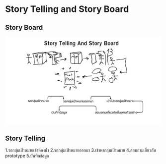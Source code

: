 # Story Telling and Story Board
## Story Board
![Story Telling And Story Board](../DT_IMGDATA/StoryTellingAndStoryBoard.png)
## Story Telling
1.รอกลุ่มเป้าหมายเข้าห้องน้ำ 
2.รอกลุ่มเป้าหมายออกมา
3.เข้าหากลุ่มเป้าหมาย 
4.สอบถามเกี่ยวกับ prototype 
5.บันทึกข้อมูล
